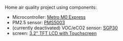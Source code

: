 Home air quality project using components:
* Microcontroller: [Metro M0 Express](https://www.adafruit.com/product/3505)
* PM2.5 sensor: [PMS5003](https://www.adafruit.com/product/3686)
* (currently deactivated) VOC/eCO2 sensor: [SGP30](https://www.adafruit.com/product/3709)
* screen: [3.2" TFT LCD with Touchscreen](https://www.adafruit.com/product/1743)
